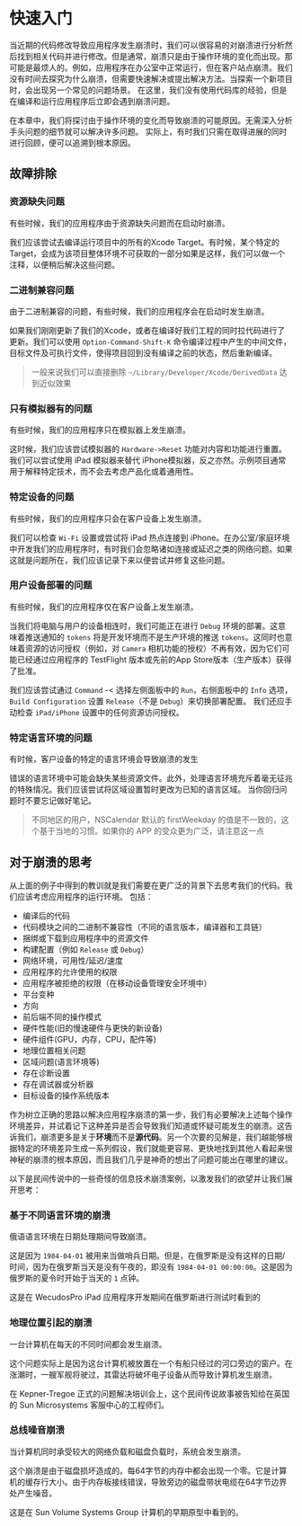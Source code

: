 # 快速入门
当近期的代码修改导致应用程序发生崩溃时，我们可以很容易的对崩溃进行分析然后找到相关代码并进行修改。但是通常，崩溃只是由于操作环境的变化而出现。那可能是最烦人的。例如，应用程序在办公室中正常运行，但在客户站点崩溃。我们没有时间去探究为什么崩溃，但需要快速解决或提出解决方法。当探索一个新项目时，会出现另一个常见的问题场景。 在这里，我们没有使用代码库的经验，但是在编译和运行应用程序后立即会遇到崩溃问题。

在本章中，我们将探讨由于操作环境的变化而导致崩溃的可能原因。无需深入分析手头问题的细节就可以解决许多问题。 实际上，有时我们只需在取得进展的同时进行回顾，便可以追溯到根本原因。

## 故障排除

### 资源缺失问题

有些时候，我们的应用程序由于资源缺失问题而在启动时崩溃。

我们应该尝试去编译运行项目中的所有的Xcode Target。有时候，某个特定的 Target，会成为该项目整体环境不可获取的一部分如果是这样，我们可以做一个注释，以便稍后解决这些问题。

### 二进制兼容问题

由于二进制兼容的问题，有些时候，我们的应用程序会在启动时发生崩溃。

如果我们刚刚更新了我们的Xcode，或者在编译好我们工程的同时拉代码进行了更新。我们可以使用 `Option-Command-Shift-K` 命令编译过程中产生的中间文件，目标文件及可执行文件，使得项目回到没有编译之前的状态，然后重新编译。

> 一般来说我们可以直接删除 `~/Library/Developer/Xcode/DerivedData` 达到近似效果

### 只有模拟器有的问题
有些时候，我们的应用程序只在模拟器上发生崩溃。 

这时候，我们应该尝试模拟器的 `Hardware->Reset` 功能对内容和功能进行重置。我们可以尝试使用 iPad 模拟器来替代 iPhone模拟器，反之亦然。示例项目通常用于解释特定技术，而不会去考虑产品化或着通用性。

### 特定设备的问题

有些时候，我们的应用程序只会在客户设备上发生崩溃。

我们可以检查 `Wi-Fi` 设置或尝试将 iPad 热点连接到 iPhone。在办公室/家庭环境中开发我们的应用程序时，有时我们会忽略诸如连接或延迟之类的网络问题。如果这就是问题所在，我们应该记录下来以便尝试并修复这些问题。

### 用户设备部署的问题

有些时候，我们的应用程序仅在客户设备上发生崩溃。

当我们将电脑与用户的设备相连时，我们可能正在进行 `Debug` 环境的部署。这意味着推送通知的 `tokens` 将是开发环境而不是生产环境的推送 `tokens`。这同时也意味着资源的访问授权（例如，对 `Camera` 相机功能的授权）不再有效，因为它们可能已经通过应用程序的 TestFlight 版本或先前的App Store版本（生产版本）获得了批准。

我们应该尝试通过 `Command`  -< 选择左侧面板中的 `Run`，右侧面板中的 `Info` 选项，`Build Configuration` 设置 `Release`（不是 `Debug`）来切换部署配置。 我们还应手动检查 `iPad/iPhone` 设置中的任何资源访问授权。

### 特定语言环境的问题

有时候，客户设备的特定的语言环境会导致崩溃的发生

错误的语言环境中可能会缺失某些资源文件。此外，处理语言环境充斥着毫无征兆的特殊情况。我们应该尝试将区域设置暂时更改为已知的语言区域。 当你回归问题时不要忘记做好笔记。

> 不同地区的用户，NSCalendar 默认的 firstWeekday 的值是不一致的，这个基于当地的习惯。如果你的 APP 的受众更为广泛，请注意这一点

## 对于崩溃的思考

从上面的例子中得到的教训就是我们需要在更广泛的背景下去思考我们的代码。我们应该考虑应用程序的运行环境。 包括：

- 编译后的代码
- 代码模块之间的二进制不兼容性（不同的语言版本，编译器和工具链）
- 捆绑或下载到应用程序中的资源文件
- 构建配置（例如 `Release` 或 `Debug`）
- 网络环境，可用性/延迟/速度
- 应用程序的允许使用的权限
- 应用程序被拒绝的权限（在移动设备管理安全环境中）
- 平台变种
- 方向
- 前后端不同的操作模式
- 硬件性能(旧的慢速硬件与更快的新设备)
- 硬件组件(GPU，内存，CPU，配件等)
- 地理位置相关问题
- 区域问题(语言环境等)
- 存在诊断设置
- 存在调试器或分析器
- 目标设备的操作系统版本

作为树立正确的思路以解决应用程序崩溃的第一步，我们有必要解决上述每个操作环境差异，并试着记下这种差异是否会导致我们知道或怀疑可能发生的崩溃。这告诉我们，崩溃更多是关于**环境**而不是**源代码**。另一个次要的见解是，我们越能够根据特定的环境差异生成一系列假设，我们就能更容易、更快地找到其他人看起来很神秘的崩溃的根本原因，而且我们几乎是神奇的想出了问题可能出在哪里的建议。

以下是民间传说中的一些奇怪的信息技术崩溃案例，以激发我们的欲望并让我们展开思考：

### 基于不同语言环境的崩溃

俄语语言环境在日期处理期间导致崩溃。

这是因为 `1984-04-01`  被用来当做哨兵日期。但是，在俄罗斯是没有这样的日期/时间，因为在俄罗斯当天是没有午夜的，即没有 `1984-04-01 00:00:00`。这是因为俄罗斯的夏令时开始于当天的 `1` 点钟。

这是在 WecudosPro iPad 应用程序开发期间在俄罗斯进行测试时看到的


### 地理位置引起的崩溃

一台计算机在每天的不同时间都会发生崩溃。

这个问题实际上是因为这台计算机被放置在一个有船只经过的河口旁边的窗户。在涨潮时，一艘军舰将驶过，其雷达将破坏电子设备从而导致计算机发生崩溃。

在 Kepner-Tregoe 正式的问题解决培训会上，这个民间传说故事被告知给在英国的 Sun Microsystems 客服中心的工程师们。


### 总线噪音崩溃

当计算机同时承受较大的网络负载和磁盘负载时，系统会发生崩溃。

这个崩溃是由于磁盘损坏造成的。每64字节的内存中都会出现一个零。它是计算机的缓存行大小。由于内存板接线错误，导致旁边的磁盘带状电缆在64字节边界处产生噪音。

这是在 Sun Volume Systems Group 计算机的早期原型中看到的。
